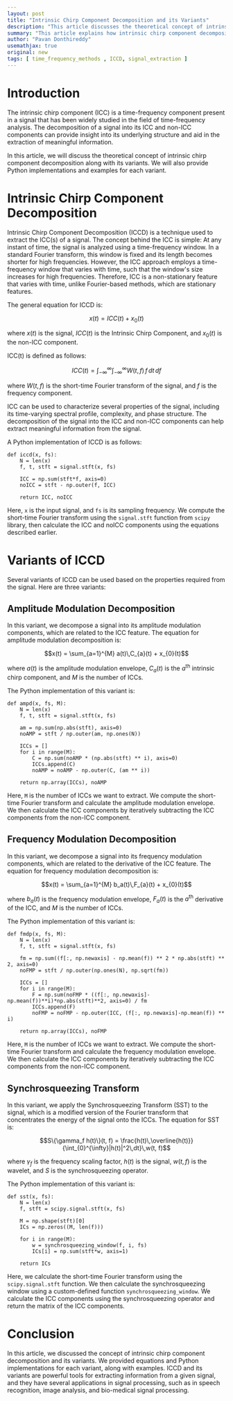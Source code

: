 ```yaml
---
layout: post
title: "Intrinsic Chirp Component Decomposition and its Variants"
description: "This article discusses the theoretical concept of intrinsic chirp component decomposition along with its variants."
summary: "This article explains how intrinsic chirp component decomposition can be used to separate signal components in a given signal using mathematical equations and its variants."
author: "Pavan Donthireddy"
usemathjax: true
original: new
tags: [ time_frequency_methods , ICCD, signal_extraction ]
---
```


# Introduction

The intrinsic chirp component (ICC) is a time-frequency component present in a signal that has been widely studied in the field of time-frequency analysis. The decomposition of a signal into its ICC and non-ICC components can provide insight into its underlying structure and aid in the extraction of meaningful information. 

In this article, we will discuss the theoretical concept of intrinsic chirp component decomposition along with its variants. We will also provide Python implementations and examples for each variant.

# Intrinsic Chirp Component Decomposition

Intrinsic Chirp Component Decomposition (ICCD) is a technique used to extract the ICC(s) of a signal. The concept behind the ICC is simple: At any instant of time, the signal is analyzed using a time-frequency window. In a standard Fourier transform, this window is fixed and its length becomes shorter for high frequencies. However, the ICC approach employs a time-frequency window that varies with time, such that the window's size increases for high frequencies. Therefore, ICC is a non-stationary feature that varies with time, unlike Fourier-based methods, which are stationary features. 

The general equation for ICCD is:

$$x(t) = ICC(t) + x_{0}(t)$$

where $x(t)$ is the signal, $ICC(t)$ is the Intrinsic Chirp Component, and $x_0(t)$ is the non-ICC component. 

ICC(t) is defined as follows:

$$ICC(t) = \int_{-\infty}^{\infty}\int_{-\infty}^{\infty}W(t,f)\,f\,dt\,df$$

where $W(t,f)$ is the short-time Fourier transform of the signal, and $f$ is the frequency component.

ICC can be used to characterize several properties of the signal, including its time-varying spectral profile, complexity, and phase structure. The decomposition of the signal into the ICC and non-ICC components can help extract meaningful information from the signal.

A Python implementation of ICCD is as follows:

```
def iccd(x, fs):
    N = len(x)
    f, t, stft = signal.stft(x, fs)
    
    ICC = np.sum(stft*f, axis=0)
    noICC = stft - np.outer(f, ICC)

    return ICC, noICC
```

Here, `x` is the input signal, and `fs` is its sampling frequency. We compute the short-time Fourier transform using the `signal.stft` function from `scipy` library, then calculate the ICC and noICC components using the equations described earlier.

# Variants of ICCD

Several variants of ICCD can be used based on the properties required from the signal. Here are three variants: 

## Amplitude Modulation Decomposition

In this variant, we decompose a signal into its amplitude modulation components, which are related to the ICC feature. The equation for amplitude modulation decomposition is:

$$x(t) = \sum_{a=1}^{M} a(t)\,C_{a}(t) + x_{0}(t)$$

where $a(t)$ is the amplitude modulation envelope, $C_a(t)$ is the $a^{\text{th}}$ intrinsic chirp component, and $M$ is the number of ICCs. 

The Python implementation of this variant is:

```
def ampd(x, fs, M):
    N = len(x)
    f, t, stft = signal.stft(x, fs)
    
    am = np.sum(np.abs(stft), axis=0)
    noAMP = stft / np.outer(am, np.ones(N))

    ICCs = []
    for i in range(M):
        C = np.sum(noAMP * (np.abs(stft) ** i), axis=0)
        ICCs.append(C)
        noAMP = noAMP - np.outer(C, (am ** i))

    return np.array(ICCs), noAMP
```

Here, `M` is the number of ICCs we want to extract. We compute the short-time Fourier transform and calculate the amplitude modulation envelope. We then calculate the ICC components by iteratively subtracting the ICC components from the non-ICC component. 

## Frequency Modulation Decomposition

In this variant, we decompose a signal into its frequency modulation components, which are related to the derivative of the ICC feature. The equation for frequency modulation decomposition is:

$$x(t) = \sum_{a=1}^{M} b_a(t)\,F_{a}(t) + x_{0}(t)$$

where $b_a(t)$ is the frequency modulation envelope, $F_{a}(t)$ is the $a^{\text{th}}$ derivative of the ICC, and $M$ is the number of ICCs. 

The Python implementation of this variant is:

```
def fmdp(x, fs, M):
    N = len(x)
    f, t, stft = signal.stft(x, fs)
    
    fm = np.sum((f[:, np.newaxis] - np.mean(f)) ** 2 * np.abs(stft) ** 2, axis=0)
    noFMP = stft / np.outer(np.ones(N), np.sqrt(fm))

    ICCs = []
    for i in range(M):
        F = np.sum(noFMP * ((f[:, np.newaxis]-np.mean(f))**i)*np.abs(stft)**2, axis=0) / fm
        ICCs.append(F)
        noFMP = noFMP - np.outer(ICC, (f[:, np.newaxis]-np.mean(f)) ** i)
    
    return np.array(ICCs), noFMP
```

Here, `M` is the number of ICCs we want to extract. We compute the short-time Fourier transform and calculate the frequency modulation envelope. We then calculate the ICC components by iteratively subtracting the ICC components from the non-ICC component. 

## Synchrosqueezing Transform

In this variant, we apply the Synchrosqueezing Transform (SST) to the signal, which is a modified version of the Fourier transform that concentrates the energy of the signal onto the ICCs. The equation for SST is:

$$S\{\gamma_f h(t)\}(t, f) = \frac{h(t)\,\overline{h(t)}}{\int_{0}^{\infty}|h(t)|^2\,dt}\,w(t, f)$$

where $\gamma_f$ is the frequency scaling factor, $h(t)$ is the signal, $w(t, f)$ is the wavelet, and $S$ is the synchrosqueezing operator. 

The Python implementation of this variant is:

```
def sst(x, fs):
    N = len(x)
    f, stft = scipy.signal.stft(x, fs)

    M = np.shape(stft)[0]
    ICs = np.zeros((M, len(f)))

    for i in range(M):
        w = synchrosqueezing_window(f, i, fs)
        ICs[i] = np.sum(stft*w, axis=1)

    return ICs
```

Here, we calculate the short-time Fourier transform using the `scipy.signal.stft` function. We then calculate the synchrosqueezing window using a custom-defined function `synchrosqueezing_window`. We calculate the ICC components using the synchrosqueezing operator and return the matrix of the ICC components.

# Conclusion

In this article, we discussed the concept of intrinsic chirp component decomposition and its variants. We provided equations and Python implementations for each variant, along with examples. ICCD and its variants are powerful tools for extracting information from a given signal, and they have several applications in signal processing, such as in speech recognition, image analysis, and bio-medical signal processing.